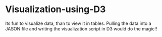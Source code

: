 # Visualization-using-D3
Its fun to visualize data, than to view it in tables. Pulling the data into a JASON file and writing the visualization script in D3 would do the magic!!

